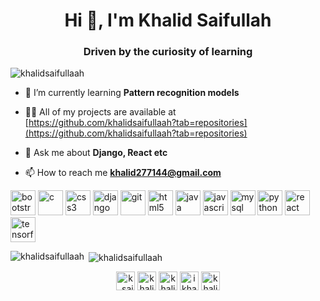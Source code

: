 <!--
**khalidsaifullaah/khalidsaifullaah** is a ✨ _special_ ✨ repository because its `README.md` (this file) appears on your GitHub profile.

Here are some ideas to get you started:

- 🔭 I’m currently working on ...
- 🌱 I’m currently learning ...
- 👯 I’m looking to collaborate on ...
- 🤔 I’m looking for help with ...
- 💬 Ask me about ...
- 📫 How to reach me: ...
- 😄 Pronouns: ...
- ⚡ Fun fact: ...
-->

<h1 align="center">Hi 👋, I'm Khalid Saifullah</h1>
<h3 align="center">Driven by the curiosity of learning</h3>

<p align="left"> <img src="https://komarev.com/ghpvc/?username=khalidsaifullaah" alt="khalidsaifullaah" /> </p>

- 🌱 I’m currently learning **Pattern recognition models**

- 👨‍💻 All of my projects are available at [https://github.com/khalidsaifullaah?tab=repositories](https://github.com/khalidsaifullaah?tab=repositories)

- 💬 Ask me about **Django, React etc**

- 📫 How to reach me **khalid277144@gmail.com**

<p align="left"><img src="https://devicons.github.io/devicon/devicon.git/icons/bootstrap/bootstrap-plain.svg" alt="bootstrap" width="40" height="40"/> <img src="https://devicons.github.io/devicon/devicon.git/icons/c/c-original.svg" alt="c" width="40" height="40"/> <img src="https://devicons.github.io/devicon/devicon.git/icons/css3/css3-original-wordmark.svg" alt="css3" width="40" height="40"/> <img src="https://devicons.github.io/devicon/devicon.git/icons/django/django-original.svg" alt="django" width="40" height="40"/> <img src="https://www.vectorlogo.zone/logos/git-scm/git-scm-icon.svg" alt="git" width="40" height="40"/> <img src="https://devicons.github.io/devicon/devicon.git/icons/html5/html5-original-wordmark.svg" alt="html5" width="40" height="40"/> <img src="https://devicons.github.io/devicon/devicon.git/icons/java/java-original-wordmark.svg" alt="java" width="40" height="40"/> <img src="https://devicons.github.io/devicon/devicon.git/icons/javascript/javascript-original.svg" alt="javascript" width="40" height="40"/> <img src="https://devicons.github.io/devicon/devicon.git/icons/mysql/mysql-original-wordmark.svg" alt="mysql" width="40" height="40"/> <img src="https://devicons.github.io/devicon/devicon.git/icons/python/python-original.svg" alt="python" width="40" height="40"/> <img src="https://devicons.github.io/devicon/devicon.git/icons/react/react-original-wordmark.svg" alt="react" width="40" height="40"/> <img src="https://www.vectorlogo.zone/logos/tensorflow/tensorflow-icon.svg" alt="tensorflow" width="40" height="40"/></p><p><img align="left" src="https://github-readme-stats.vercel.app/api/top-langs/?username=khalidsaifullaah&layout=compact&hide=html" alt="khalidsaifullaah" /></p>

<p>&nbsp;<img align="center" src="https://github-readme-stats.vercel.app/api?username=khalidsaifullaah&show_icons=true" alt="khalidsaifullaah" /></p>

<p align="center">
<a href="https://twitter.com/k_saifullaah" target="blank"><img align="center" src="https://cdn.jsdelivr.net/npm/simple-icons@3.0.1/icons/twitter.svg" alt="k_saifullaah" height="30" width="30" /></a>
<a href="https://linkedin.com/in/khalidsaifullaah" target="blank"><img align="center" src="https://cdn.jsdelivr.net/npm/simple-icons@3.0.1/icons/linkedin.svg" alt="khalidsaifullaah" height="30" width="30" /></a>
<a href="https://stackoverflow.com/users/khalid-saifullah" target="blank"><img align="center" src="https://cdn.jsdelivr.net/npm/simple-icons@3.0.1/icons/stackoverflow.svg" alt="khalid-saifullah" height="30" width="30" /></a>
<a href="https://fb.com/ikhalidsaifullaah" target="blank"><img align="center" src="https://cdn.jsdelivr.net/npm/simple-icons@3.0.1/icons/facebook.svg" alt="ikhalidsaifullaah" height="30" width="30" /></a>
<a href="https://instagram.com/khalidsaifullaah" target="blank"><img align="center" src="https://cdn.jsdelivr.net/npm/simple-icons@3.0.1/icons/instagram.svg" alt="khalidsaifullaah" height="30" width="30" /></a>
</p>
